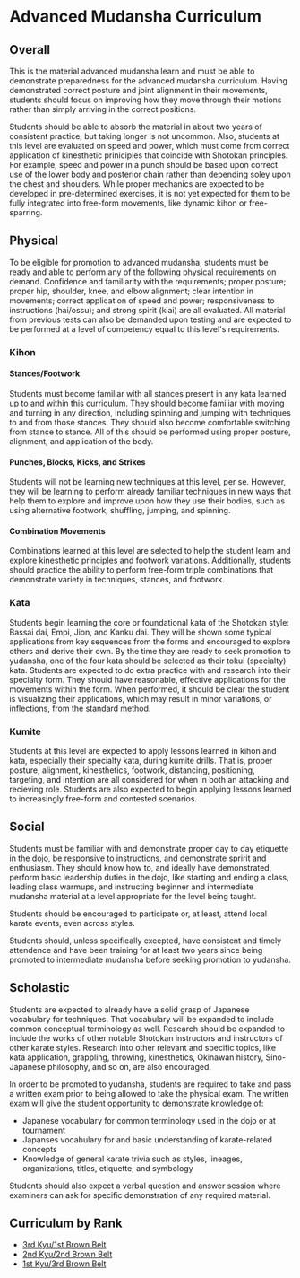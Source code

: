 # Advanced Mudansha Curriculum

## Overall

This is the material advanced mudansha learn and must be able to demonstrate preparedness for the advanced mudansha
curriculum. Having demonstrated correct posture and joint alignment in their movements, students should focus on
improving how they move through their motions rather than simply arriving in the correct positions.

Students should be able to absorb the material in about two years of consistent practice, but taking longer is not
uncommon. Also, students at this level are evaluated on speed and power, which must come from correct application of
kinesthetic priniciples that coincide with Shotokan principles. For example, speed and power in a punch should be
based upon correct use of the lower body and posterior chain rather than depending soley upon the chest and shoulders.
While proper mechanics are expected to be developed in pre-determined exercises, it is not yet expected for them to be
fully integrated into free-form movements, like dynamic kihon or free-sparring.

## Physical

To be eligible for promotion to advanced mudansha, students must be ready and able to perform any of the following
physical requirements on demand. Confidence and familiarity with the requirements; proper posture; proper hip,
shoulder, knee, and elbow alignment; clear intention in movements; correct application of speed and power;
responsiveness to instructions (hai/ossu); and strong spirit (kiai) are all evaluated. All material from previous tests
can also be demanded upon testing and are expected to be performed at a level of competency equal to this level's
requirements.

### Kihon

#### Stances/Footwork

Students must become familiar with all stances present in any kata learned up to and within this curriculum. They
should become familiar with moving and turning in any direction, including spinning and jumping with techniques
to and from those stances. They should also become comfortable switching from stance to stance. All of this should
be performed using proper posture, alignment, and application of the body.

#### Punches, Blocks, Kicks, and Strikes

Students will not be learning new techniques at this level, per se. However, they will be learning to perform already
familiar techniques in new ways that help them to explore and improve upon how they use their bodies, such as using
alternative footwork, shuffling, jumping, and spinning.

#### Combination Movements

Combinations learned at this level are selected to help the student learn and explore kinesthetic principles and
footwork variations. Additionally, students should practice the ability to perform free-form triple combinations that
demonstrate variety in techniques, stances, and footwork.

### Kata

Students begin learning the core or foundational kata of the Shotokan style: Bassai dai, Empi, Jion, and Kanku dai.
They will be shown some typical applications from key sequences from the forms and encouraged to explore others and
derive their own. By the time they are ready to seek promotion to yudansha, one of the four kata should be selected as
their tokui (specialty) kata. Students are expected to do extra practice with and research into their specialty form.
They should have reasonable, effective applications for the movements within the form. When performed, it should be
clear the student is visualizing their applications, which may result in minor variations, or inflections, from the
standard method.

### Kumite

Students at this level are expected to apply lessons learned in kihon and kata, especially their specialty kata, during
kumite drills. That is, proper posture, alignment, kinesthetics, footwork, distancing, positioning, targeting, and
intention are all considered for when in both an attacking and recieving role. Students are also expected to begin
applying lessons learned to increasingly free-form and contested scenarios.

## Social

Students must be familiar with and demonstrate proper day to day etiquette in the dojo, be responsive to instructions,
and demonstrate spririt and enthusiasm. They should know how to, and ideally have demonstrated, perform basic
leadership duties in the dojo, like starting and ending a class, leading class warmups, and instructing beginner and
intermediate mudansha material at a level appropriate for the level being taught.

Students should be encouraged to participate or, at least, attend local karate events, even across styles.

Students should, unless specifically excepted, have consistent and timely attendence and have been training for at
least two years since being promoted to intermediate mudansha before seeking promotion to yudansha.

## Scholastic

Students are expected to already have a solid grasp of Japanese vocabulary for techniques. That vocabulary will be
expanded to include common conceptual terminology as well. Research should be expanded to include the works of other
notable Shotokan instructors and instructors of other karate styles. Research into other relevant and specific topics,
like kata application, grappling, throwing, kinesthetics, Okinawan history, Sino-Japanese philosophy, and so on, are
also encouraged.

In order to be promoted to yudansha, students are required to take and pass a written exam prior to being allowed to
take the physical exam. The written exam will give the student opportunity to demonstrate knowledge of:

* Japanese vocabulary for common terminology used in the dojo or at tournament
* Japanses vocabulary for and basic understanding of karate-related concepts
* Knowledge of general karate trivia such as styles, lineages, organizations, titles, etiquette, and symbology

Students should also expect a verbal question and answer session where examiners can ask for specific demonstration of
any required material.

## Curriculum by Rank

* [3rd Kyu/1st Brown Belt](kyu3.md)
* [2nd Kyu/2nd Brown Belt](kyu2.md)
* [1st Kyu/3rd Brown Belt](kyu1.md)
